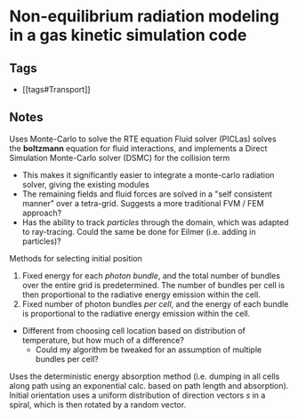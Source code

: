 # Non-equilibrium radiation modeling in a gas kinetic simulation code

## Tags

  - [[tags#Transport]]

## Notes

Uses Monte-Carlo to solve the RTE equation
Fluid solver (PICLas) solves the **boltzmann** equation for fluid interactions, and implements a Direct Simulation Monte-Carlo solver (DSMC) for the collision term

  - This makes it significantly easier to integrate a monte-carlo radiation solver,
    giving the existing modules
  - The remaining fields and fluid forces are solved in a "self consistent manner"
    over a tetra-grid. Suggests a more traditional FVM / FEM approach?
  - Has the ability to track _particles_ through the domain, which was adapted to 
    ray-tracing. Could the same be done for Eilmer (i.e. adding in particles)?

Methods for selecting initial position

 1. Fixed energy for each _photon bundle_, and the total number of bundles over the entire grid is predetermined. The number of bundles per cell is then proportional to the radiative energy emission within the cell. 
 2. Fixed number of photon bundles _per cell_, and the energy of each bundle is proportional to the radiative energy emission within the cell.
 - Different from choosing cell location based on distribution of temperature, but how much of a difference?
   - Could my algorithm be tweaked for an assumption of multiple bundles per cell?

Uses the deterministic energy absorption method (i.e. dumping in all cells along path using an exponential calc. based on path length and absorption).
Initial orientation uses a uniform distribution of direction vectors $s$ in a spiral, which is then rotated by a random vector. 
